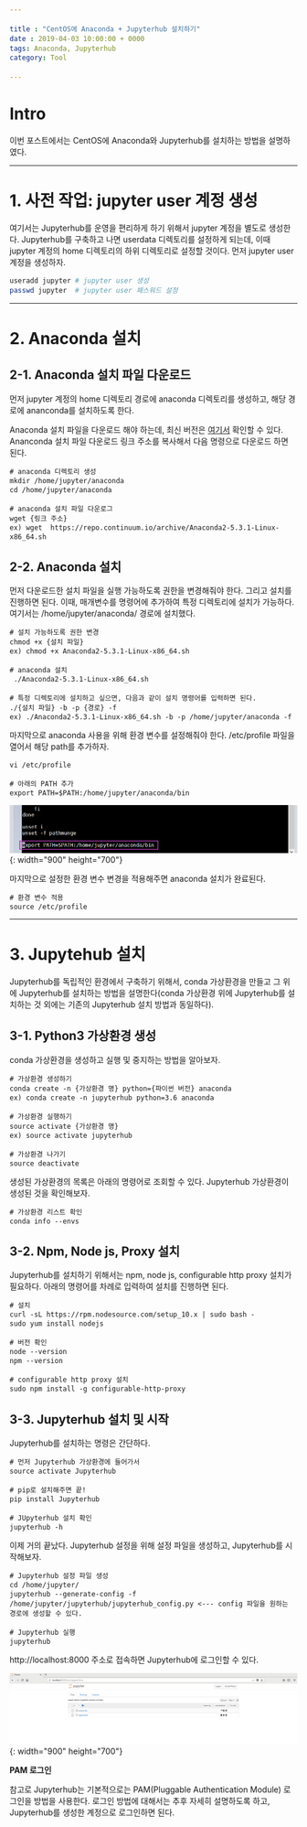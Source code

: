 ```yaml
---

title : "CentOS에 Anaconda + Jupyterhub 설치하기"
date : 2019-04-03 10:00:00 + 0000
tags: Anaconda, Jupyterhub
category: Tool

---
```


# Intro
이번 포스트에서는 CentOS에 Anaconda와 Jupyterhub를 설치하는 방법을 설명하였다.

***

# 1. 사전 작업: jupyter user 계정 생성
여기서는 Jupyterhub를 운영을 편리하게 하기 위해서 jupyter 계정을 별도로 생성한다. Jupyterhub를 구축하고 나면 userdata 디렉토리를 설정하게 되는데, 이때 jupyter 계정의 home 디렉토리의 하위 디렉토리로 설정할 것이다. 먼저 jupyter user 계정을 생성하자.

```bash
useradd jupyter # jupyter user 생성
passwd jupyter  # jupyter user 패스워드 설정
```

***

# 2. Anaconda 설치

## 2-1. Anaconda 설치 파일 다운로드

먼저 jupyter 계정의 home 디렉토리 경로에 anaconda 디렉토리를 생성하고, 해당 경로에 ananconda를 설치하도록 한다.

Anaconda 설치 파일을 다운로드 해야 하는데, 최신 버전은 [여기서](https://repo.continuum.io/archive/) 확인할 수 있다. Ananconda 설치 파일 다운로드 링크 주소를 복사해서 다음 명령으로 다운로드 하면 된다.
```
# anaconda 디렉토리 생성
mkdir /home/jupyter/anaconda
cd /home/jupyter/anaconda

# anaconda 설치 파일 다운로그
wget {링크 주소}
ex) wget  https://repo.continuum.io/archive/Anaconda2-5.3.1-Linux-x86_64.sh
```

## 2-2. Anaconda 설치

먼저 다운로드한 설치 파일을 실행 가능하도록 권한을 변경해줘야 한다. 그리고 설치를 진행하면 된다. 이때, 매개변수를 명령어에 추가하여 특정 디렉토리에 설치가 가능하다. 여기서는 /home/jupyter/anaconda/ 경로에 설치했다.
```
# 설치 가능하도록 권한 변경
chmod +x {설치 파일}
ex) chmod +x Anaconda2-5.3.1-Linux-x86_64.sh

# anaconda 설치
 ./Anaconda2-5.3.1-Linux-x86_64.sh

# 특정 디렉토리에 설치하고 싶으면, 다음과 같이 설치 명령어를 입력하면 된다.
./{설치 파일} -b -p {경로} -f
ex) ./Anaconda2-5.3.1-Linux-x86_64.sh -b -p /home/jupyter/anaconda -f
```

마지막으로 anaconda 사용을 위해 환경 변수를 설정해줘야 한다. /etc/profile 파일을 열어서 해당 path를 추가하자.
```
vi /etc/profile

# 아래의 PATH 추가
export PATH=$PATH:/home/jupyter/anaconda/bin
```

![JupyterSeries1-(1)](/assets/images/2019-04-13-JupyterSeries1/1.png){: width="900" height="700"}

마지막으로 설정한 환경 변수 변경을 적용해주면 anaconda 설치가 완료된다.
```
# 환경 변수 적용
source /etc/profile
```

***

# 3. Jupytehub 설치
Jupyterhub를 독립적인 환경에서 구축하기 위해서, conda 가상환경을 만들고 그 위에 Jupyterhub를 설치하는 방법을 설명한다(conda 가상환경 위에 Jupyterhub를 설치하는 것 외에는 기존의 Jupyterhub 설치 방법과 동일하다).

## 3-1. Python3 가상환경 생성
conda 가상환경을 생성하고 실행 및 중지하는 방법을 알아보자.
```
# 가상환경 생성하기
conda create -n {가상환경 명} python={파이썬 버전} anaconda
ex) conda create -n jupyterhub python=3.6 anaconda

# 가상환경 실행하기
source activate {가상환경 명}
ex) source activate jupyterhub

# 가상환경 나가기
source deactivate
```

생성된 가상환경의 목록은 아래의 명령어로 조회할 수 있다. Jupyterhub 가상환경이 생성된 것을 확인해보자.
```
# 가상환경 리스트 확인
conda info --envs
```

## 3-2. Npm, Node js, Proxy 설치
Jupyterhub를 설치하기 위해서는 npm, node js, configurable http proxy 설치가 필요하다.
아래의 명령어를 차례로 입력하여 설치를 진행하면 된다.
```
# 설치
curl -sL https://rpm.nodesource.com/setup_10.x | sudo bash -
sudo yum install nodejs

# 버전 확인
node --version
npm --version

# configurable http proxy 설치
sudo npm install -g configurable-http-proxy
```

## 3-3. Jupyterhub 설치 및 시작
Jupyterhub를 설치하는 명령은 간단하다.
```
# 먼저 Jupyterhub 가상환경에 들어가서
source activate Jupyterhub

# pip로 설치해주면 끝!
pip install Jupyterhub

# JUpyterhub 설치 확인
jupyterhub -h
```

이제 거의 끝났다. Jupyterhub 설정을 위해 설정 파일을 생성하고, Jupyterhub를 시작해보자.
```
# Jupyterhub 설정 파일 생성
cd /home/jupyter/
jupyterhub --generate-config -f /home/jupyter/jupyterhub/jupyterhub_config.py <--- config 파일을 원하는 경로에 생성할 수 있다.

# Jupyterhub 실행
jupyterhub
```

http://localhost:8000 주소로 접속하면 Jupyterhub에 로그인할 수 있다.

![JupyterSeries1-(2)](/assets/images/2019-04-13-JupyterSeries1/2.png){: width="900" height="700"}

**PAM 로그인**

참고로 Jupyterhub는 기본적으로는 PAM(Pluggable Authentication Module) 로그인을 방법을 사용한다. 로그인 방법에 대해서는 추후 자세히 설명하도록 하고, Jupyterhub를 생성한 계정으로 로그인하면 된다.
